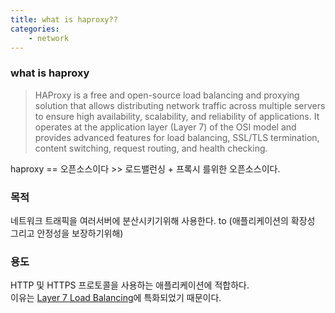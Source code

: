 ```yaml
---
title: what is haproxy??
categories: 
    - network 
---
```



### what is haproxy
> HAProxy is a free and open-source load balancing and proxying solution that allows distributing network traffic across multiple servers to ensure high availability, scalability, and reliability of applications. It operates at the application layer (Layer 7) of the OSI model and provides advanced features for load balancing, SSL/TLS termination, content switching, request routing, and health checking.

haproxy == 오픈소스이다 >> 로드밸런싱 + 프록시 를위한 오픈소스이다. <br>

### 목적 
네트워크 트래픽을 여러서버에 분산시키기위해 사용한다. to (애플리케이션의 확장성 그리고 안정성을 보장하기위해)

### 용도 
HTTP 및 HTTPS 프로토콜을 사용하는 애플리케이션에 적합하다. <br>
이유는 [Layer 7 Load Balancing]()에 특화되었기 때문이다. <br>

